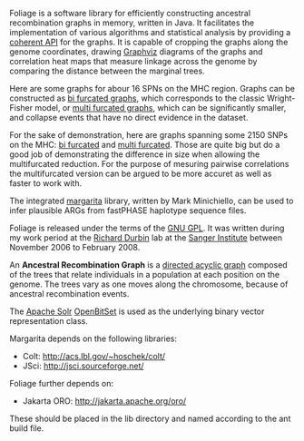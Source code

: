Foliage is a software library for efficiently constructing ancestral recombination graphs in memory, written in Java.
It facilitates the implementation of various algorithms and statistical analysis by providing a [coherent API](http://moonwatcher.github.com/Foliage/) for the graphs.
It is capable of cropping the graphs along the genome coordinates, drawing [Graphviz](http://www.graphviz.org) diagrams of the graphs 
and correlation heat maps that measure linkage across the genome by comparing the distance between the marginal trees.

Here are some graphs for abour 16 SPNs on the MHC region. Graphs can be constructed as [bi furcated graphs](http://moonwatcher.github.com/Foliage/HLA_2135_2150.pdf), which corresponds to the classic Wright-Fisher model, 
or [multi furcated graphs](http://moonwatcher.github.com/Foliage/HLA_mf_2135_2150.pdf), which can be significantly smaller, and collapse events that have no direct evidence in the dataset.

For the sake of demonstration, here are graphs spanning some 2150 SNPs on the MHC: [bi furcated](http://moonwatcher.github.com/Foliage/HLA.pdf) and [multi furcated](http://moonwatcher.github.com/Foliage/HLA_mf.pdf).
Those are quite big but do a good job of demonstrating the difference in size when allowing the multifurcated reduction.
For the purpose of mesuring pairwise correlations the multifurcated version can be argued to be more accuret as well as faster to work with.

 
The integrated [margarita](http://www.sanger.ac.uk/Software/analysis/margarita) library, written by Mark Minichiello, 
can be used to infer plausible ARGs from fastPHASE haplotype sequence files.

Foliage is released under the terms of the [GNU GPL](http://www.gnu.org/licenses/old-licenses/gpl-2.0.html).
It was written during my work period at the [Richard Durbin](http://www.sanger.ac.uk/Teams/faculty/durbin) lab 
at the [Sanger Institute](http://www.sanger.ac.uk) between November 2006 to February 2008.

An __Ancestral Recombination Graph__ is a [directed acyclic graph](http://en.wikipedia.org/wiki/Directed_acyclic_graph)
composed of the trees that relate individuals in a population at each position on the genome.
The trees vary as one moves along the chromosome, because of ancestral recombination events.



The [Apache Solr](http://lucene.apache.org/solr/) [OpenBitSet](http://lucene.apache.org/java/2_4_0/api/org/apache/lucene/util/OpenBitSet.html) 
is used as the underlying binary vector representation class.

Margarita depends on the following libraries:

 * Colt: http://acs.lbl.gov/~hoschek/colt/
 * JSci: http://jsci.sourceforge.net/

Foliage further depends on:

 * Jakarta ORO: http://jakarta.apache.org/oro/

These should be placed in the lib directory and named according to the ant build file.

